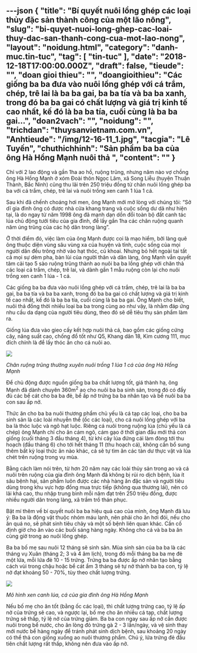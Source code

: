 ---json
{
    "title": "Bí quyết nuôi lồng ghép các loại thủy đặc sản thành công của một lão nông",
    "slug": "bi-quyet-nuoi-long-ghep-cac-loai-thuy-dac-san-thanh-cong-cua-mot-lao-nong",
    "layout": "noidung.html",
    "category": "danh-muc.tin-tuc",
    "tag": [
        "tin-tuc"
    ],
    "date": "2018-12-18T17:00:00.000Z",
    "draft": false,
    "tieude": "",
    "doan gioi thieu": "",
    "doangioithieu": "Các giống ba ba đưa vào nuôi lồng ghép với cá trắm, chép, trê lai là ba ba gai, ba ba tía và ba ba xanh, trong đó ba ba gai có chất lượng và giá trị kinh tế cao nhất, kế đó là ba ba tía, cuối cùng là ba ba gai...",
    "doan2vach": "",
    "noidung": "",
    "trichdan": "thuysanvietnam.com.vn",
    "Anhtieude": "/img/12-16-11_1.jpg",
    "tacgia": "Lê Tuyến",
    "chuthichhinh": "Sản phẩm ba ba của ông Hà Hồng Mạnh nuôi thả ",
    "__content__": ""
}
---
<p>Chỉ với 2 lao động v&agrave; gần 1ha ao hồ, ruộng trũng, nhưng năm n&agrave;o vợ chồng &ocirc;ng H&agrave; Hồng Mạnh ở x&oacute;m Đo&agrave;i th&ocirc;n Ngọc L&acirc;m, x&atilde; Song Liễu (huyện Thuận Th&agrave;nh, Bắc Ninh) cũng thu&nbsp;l&atilde;i tr&ecirc;n 250 triệu đồng từ chăn nu&ocirc;i lồng gh&eacute;p ba ba với c&aacute; trắm, ch&eacute;p, tr&ecirc; lai v&agrave; nu&ocirc;i trồng xen canh 1 l&uacute;a 1 c&aacute;.</p>

<p>Sau khi đ&atilde; chếnh cho&aacute;ng hơi men, &ocirc;ng Mạnh mới mở l&ograve;ng với ch&uacute;ng t&ocirc;i: &ldquo;Sở dĩ gia đ&igrave;nh &ocirc;ng c&oacute; được nh&agrave; cửa khang trang v&agrave; cuộc sống dư dả như hiện tại, l&agrave; do ngay từ năm 1998 &ocirc;ng đ&atilde; mạnh dạn dồn đổi to&agrave;n bộ đất canh t&aacute;c l&uacute;a chủ động tưới ti&ecirc;u của gia đ&igrave;nh, để lấy gần 1ha c&aacute;c ch&acirc;n ruộng quanh năm &uacute;ng trũng của c&aacute;c hộ d&acirc;n trong l&agrave;ng&rdquo;.</p>

<p>Ở thời điểm đ&oacute;, việc l&agrave;m của &ocirc;ng Mạnh được coi l&agrave; mạo hiểm, bởi l&agrave;ng qu&ecirc; &ocirc;ng thuộc diện v&ugrave;ng s&acirc;u v&ugrave;ng xa của huyện v&agrave; tỉnh, cuộc sống của mọi người d&acirc;n đều tr&ocirc;ng nhờ v&agrave;o hạt th&oacute;c, củ khoai. Nhưng bỏ hết ngo&agrave;i tai tất cả mọi sự d&egrave;m pha, b&agrave;n l&ugrave;i của người th&acirc;n v&agrave; d&acirc;n l&agrave;ng, &ocirc;ng Mạnh vẫn quyết t&acirc;m cải tạo 5 s&agrave;o ruộng trũng th&agrave;nh ao nu&ocirc;i ba ba lồng gh&eacute;p với chăn thả c&aacute;c loại c&aacute; trắm, ch&eacute;p, tr&ecirc; lai, v&agrave; d&agrave;nh gần 1 mẫu ruộng c&ograve;n lại cho nu&ocirc;i trồng xen canh 1 l&uacute;a - 1 c&aacute;.</p>

<p>C&aacute;c giống ba ba đưa v&agrave;o nu&ocirc;i lồng gh&eacute;p với c&aacute; trắm, ch&eacute;p, tr&ecirc; lai l&agrave; ba ba gai, ba ba t&iacute;a v&agrave; ba ba xanh, trong đ&oacute; ba ba gai c&oacute; chất lượng v&agrave; gi&aacute; trị kinh tế cao nhất, kế đ&oacute; l&agrave; ba ba t&iacute;a, cuối c&ugrave;ng l&agrave; ba ba gai. &Ocirc;ng Mạnh cho biết, nu&ocirc;i thả đồng thời nhiều loại ba ba trong c&ugrave;ng ao như vậy, l&agrave; nhằm đ&aacute;p ứng nhu cầu da dạng của người ti&ecirc;u d&ugrave;ng, theo đ&oacute; sẽ dễ ti&ecirc;u thụ sản phẩm l&agrave;m ra.</p>

<p>Giống l&uacute;a đưa v&agrave;o gieo cấy kết hợp nu&ocirc;i thả c&aacute;, bao gồm c&aacute;c giống cứng c&acirc;y, năng suất cao, chống đổ tốt như Q5, Khang d&acirc;n 18, Kim cương 111, mục đ&iacute;ch ch&iacute;nh l&agrave; để lấy th&oacute;c ăn cho c&aacute; nu&ocirc;i ao.</p>

<p><img src="https://image.nongnghiep.vn/upload/2018/12/17/12-16-11_2.jpg" /></p>

<p><em>Ch&acirc;n ruộng trũng thường xuy&ecirc;n nu&ocirc;i trồng 1 l&uacute;a 1 c&aacute; của &ocirc;ng H&agrave; Hồng Mạnh&nbsp;</em></p>

<p>Để chủ động được nguồn giống ba ba chất lượng tốt, gi&aacute; th&agrave;nh hạ, &ocirc;ng Mạnh đ&atilde; d&agrave;nh chuy&ecirc;n 360m<sup>2</sup>&nbsp;ao cho nu&ocirc;i ba ba sinh sản, trong đ&oacute; c&oacute; đầy đủ c&aacute;c bể c&aacute;t cho ba ba đẻ, bể ấp nở trứng ba ba nh&acirc;n tạo v&agrave; bể nu&ocirc;i ba ba con sau ấp nở.</p>

<p>Thức ăn cho ba ba nu&ocirc;i thương phẩm chủ yếu l&agrave; c&aacute; tạp c&aacute;c loại, cho ba ba sinh sản l&agrave; c&aacute;c lo&agrave;i nhuyễn thể (ốc c&aacute;c loại), cho c&aacute; nu&ocirc;i lồng gh&eacute;p với ba ba l&agrave; th&oacute;c luộc v&agrave; ng&ocirc; hạt luộc. Ri&ecirc;ng c&aacute; nu&ocirc;i trong ruộng l&uacute;a (chủ yếu l&agrave; c&aacute; ch&eacute;p) &ocirc;ng Mạnh chỉ cho ăn c&aacute;m ng&ocirc;, c&aacute;m gạo ở thời gian đầu mới thả con giống (cuối th&aacute;ng 3 đầu th&aacute;ng 4), từ khi c&acirc;y l&uacute;a đứng c&aacute;i l&agrave;m đ&ograve;ng tới thu hoạch (đầu th&aacute;ng 6) cho tới hết th&aacute;ng 11 (thu hoạch c&aacute;), kh&ocirc;ng cần bổ sung th&ecirc;m bất kỳ loại thức ăn n&agrave;o kh&aacute;c, c&aacute; sẽ tự t&igrave;m ăn c&aacute;c t&agrave;n dư thực vật v&agrave; l&uacute;a ch&eacute;t tr&ecirc;n ruộng trong vụ m&ugrave;a.</p>

<p>Bằng c&aacute;ch l&agrave;m n&oacute;i tr&ecirc;n, từ hơn 20 năm nay c&aacute;c lo&agrave;i thủy sản trong ao v&agrave; c&aacute; nu&ocirc;i tr&ecirc;n ruộng của gia đ&igrave;nh &ocirc;ng Mạnh đ&atilde; kh&ocirc;ng bị rủi ro dịch bệnh, l&uacute;a &iacute;t s&acirc;u bệnh hại, sản phẩm lu&ocirc;n được c&aacute;c nh&agrave; h&agrave;ng ăn đặc sản v&agrave; người ti&ecirc;u d&ugrave;ng trong khu vực hợp đồng mua trực tiếp (kh&ocirc;ng qua thương l&aacute;i), n&ecirc;n c&oacute; l&atilde;i kh&aacute; cao, thu nhập trung b&igrave;nh mỗi năm đạt tr&ecirc;n 250 triệu đồng, được nhiều người d&acirc;n trong l&agrave;ng, x&atilde; trầm trồ th&aacute;n phục.</p>

<p>Bật m&iacute; th&ecirc;m về b&iacute; quyết nu&ocirc;i ba ba hiệu quả cao của m&igrave;nh, &ocirc;ng Mạnh đ&atilde; lưu &yacute;: Ba ba l&agrave; động vật thuộc nh&oacute;m m&aacute;u lạnh, n&ecirc;n phải cho ăn hơi đ&oacute;i, nếu cho ăn qu&aacute; no, sẽ ph&aacute;t sinh ti&ecirc;u chảy v&agrave; một số bệnh li&ecirc;n quan kh&aacute;c. Cần cố định giờ cho ăn v&agrave;o c&aacute;c buổi s&aacute;ng h&agrave;ng ng&agrave;y. Kh&ocirc;ng cho c&aacute; v&agrave; ba ba ăn c&ugrave;ng giờ trong ao nu&ocirc;i lồng gh&eacute;p.</p>

<p>Ba ba bố mẹ sau nu&ocirc;i 12 th&aacute;ng sẽ sinh sản. M&ugrave;a sinh sản của ba ba l&agrave; c&aacute;c th&aacute;ng vụ Xu&acirc;n (th&aacute;ng 2; 3 v&agrave; 4 &acirc;m lịch), trong đ&oacute; mỗi th&aacute;ng ba ba mẹ đẻ một lứa, mỗi lứa đẻ 10 - 15 trứng. Trứng ba ba được ấp nở nh&acirc;n tạo bằng c&aacute;ch v&ugrave;i trong chậu hoặc bể c&aacute;t ẩm 3 th&aacute;ng sẽ tự nở th&agrave;nh ba ba con, tỷ lệ nở đạt khoảng 50 - 70%, t&ugrave;y theo chất lượng trứng.</p>

<p><img src="https://image.nongnghiep.vn/upload/2018/12/17/12-16-11_3.jpg" /></p>

<p><em>M&ocirc; h&igrave;nh xen canh l&uacute;a, c&aacute; của gia đ&igrave;nh &ocirc;ng H&agrave; Hồng Mạnh&nbsp;</em></p>

<p>Nếu bố mẹ cho ăn tốt (bằng ốc c&aacute;c loại), th&igrave; chất lượng trứng cao, tỷ lệ ấp nở của trứng sẽ cao, v&agrave; ngược lại, bố mẹ cho ăn nhiều c&aacute; tạp, chất lượng trứng sẽ thấp, tỷ lệ nở của trứng giảm. Ba ba con ngay sau ấp nở cần được nu&ocirc;i trong bể nước, cho ăn l&ograve;ng đỏ trứng g&agrave; 2 - 3 lần/ng&agrave;y, v&agrave; vệ sinh thay mới nước bể h&agrave;ng ng&agrave;y để tr&aacute;nh ph&aacute;t sinh dịch bệnh, sau khoảng 20 ng&agrave;y c&oacute; thể thả con giống xuống ao nu&ocirc;i thương phẩm. Ch&uacute; &yacute;, lứa trứng đẻ đầu ti&ecirc;n chất lượng rất thấp, kh&ocirc;ng n&ecirc;n đưa v&agrave;o ấp nở.</p>
